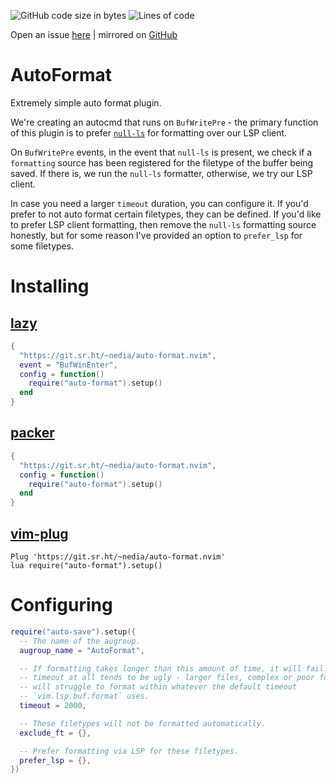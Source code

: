 ![GitHub code size in bytes](https://img.shields.io/github/languages/code-size/aidenlangley/auto-format.nvim?style=flat-square)
![Lines of code](https://img.shields.io/tokei/lines/git.sr.ht/~nedia/auto-format.nvim?style=flat-square)

Open an issue [here](https://todo.sr.ht/~nedia/nvim) | mirrored on [GitHub](https://github.com/aidenlangley/auto-format.nvim)

# AutoFormat

Extremely simple auto format plugin.

We're creating an autocmd that runs on `BufWritePre` - the primary function of
this plugin is to prefer [`null-ls`](https://github.com/jose-elias-alvarez/null-ls.nvim)
for formatting over our LSP client.

On `BufWritePre` events, in the event that `null-ls` is present, we check if
a `formatting` source has been registered for the filetype of the buffer being
saved. If there is, we run the `null-ls` formatter, otherwise, we try our LSP
client.

In case you need a larger `timeout` duration, you can configure it. If you'd
prefer to not auto format certain filetypes, they can be defined. If you'd like
to prefer LSP client formatting, then remove the `null-ls` formatting source
honestly, but for some reason I've provided an option to `prefer_lsp` for some
filetypes.

# Installing

## [lazy](https://github.com/folke/lazy.nvim)

```lua
{
  "https://git.sr.ht/~nedia/auto-format.nvim",
  event = "BufWinEnter",
  config = function()
    require("auto-format").setup()
  end
}
```

## [packer](https://github.com/wbthomason/packer.nvim)

```lua
{
  "https://git.sr.ht/~nedia/auto-format.nvim",
  config = function()
    require("auto-format").setup()
  end
}
```

## [vim-plug](https://github.com/junegunn/vim-plug)

```vim
Plug 'https://git.sr.ht/~nedia/auto-format.nvim'
lua require("auto-format").setup()
```

# Configuring

```lua
require("auto-save").setup({
  -- The name of the augroup.
  augroup_name = "AutoFormat",

  -- If formatting takes longer than this amount of time, it will fail. Having no
  -- timeout at all tends to be ugly - larger files, complex or poor formatters
  -- will struggle to format within whatever the default timeout
  -- `vim.lsp.buf.format` uses.
  timeout = 2000,

  -- These filetypes will not be formatted automatically.
  exclude_ft = {},

  -- Prefer formatting via LSP for these filetypes.
  prefer_lsp = {},
})
```
